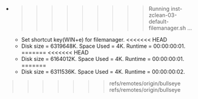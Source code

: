 * >>>>>>>>> Running inst-zclean-03-default-filemanager.sh ...
  * Set shortcut key(WIN+e) for filemanager.
<<<<<<< HEAD
  * Disk size = 6319648K. Space Used = 4K. Runtime = 00:00:00:01.
=======
<<<<<<< HEAD
  * Disk size = 6164012K. Space Used = 4K. Runtime = 00:00:00:01.
=======
  * Disk size = 6311536K. Space Used = 4K. Runtime = 00:00:00:02.
>>>>>>> refs/remotes/origin/bullseye
>>>>>>> refs/remotes/origin/bullseye
